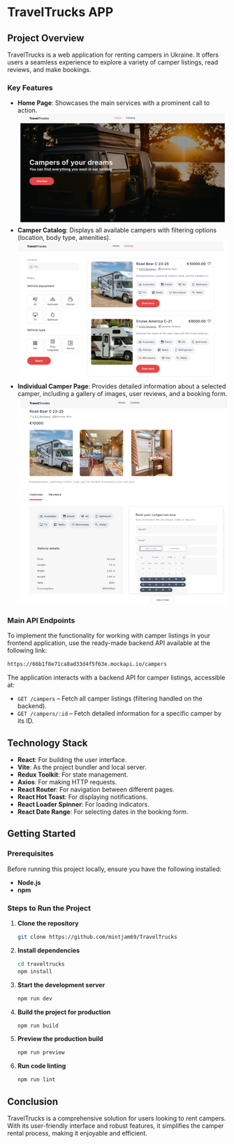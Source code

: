 # TravelTrucks APP 

## Project Overview

TravelTrucks is a web application for renting campers in Ukraine. It offers
users a seamless experience to explore a variety of camper listings, read
reviews, and make bookings.

### Key Features

- **Home Page**: Showcases the main services with a prominent call to action.
  ![Home page](https://github.com/mintjam69/TravelTrucks/blob/main/src/assets/Home-page.png)
- **Camper Catalog**: Displays all available campers with filtering options
  (location, body type, amenities).
  ![Catalog page](https://github.com/mintjam69/TravelTrucks/blob/main/src/assets/Catalog.png)
- **Individual Camper Page**: Provides detailed information about a selected
  camper, including a gallery of images, user reviews, and a booking form.
  ![Trucks page](https://github.com/mintjam69/TravelTrucks/blob/main/src/assets/Trucks-page.png)

### Main API Endpoints

To implement the functionality for working with camper listings in your frontend
application, use the ready-made backend API available at the following link:

```bash
https://66b1f8e71ca8ad33d4f5f63e.mockapi.io/campers
```

The application interacts with a backend API for camper listings, accessible at:

- `GET /campers` – Fetch all camper listings (filtering handled on the backend).
- `GET /campers/:id` – Fetch detailed information for a specific camper by its
  ID.

## Technology Stack

- **React**: For building the user interface.
- **Vite**: As the project bundler and local server.
- **Redux Toolkit**: For state management.
- **Axios**: For making HTTP requests.
- **React Router**: For navigation between different pages.
- **React Hot Toast**: For displaying notifications.
- **React Loader Spinner**: For loading indicators.
- **React Date Range**: For selecting dates in the booking form.

## Getting Started

### Prerequisites

Before running this project locally, ensure you have the following installed:

- **Node.js**
- **npm**

### Steps to Run the Project

1. **Clone the repository**
   ```bash
   git clone https://github.com/mintjam69/TravelTrucks
   ```
2. **Install dependencies**
   ```bash
   cd traveltrucks
   npm install
   ```
3. **Start the development server**
   ```bash
   npm run dev
   ```
4. **Build the project for production**
   ```bash
   npm run build
   ```
5. **Preview the production build**
   ```bash
   npm run preview
   ```
6. **Run code linting**
   ```bash
   npm run lint
   ```

## Conclusion

TravelTrucks is a comprehensive solution for users looking to rent campers. With
its user-friendly interface and robust features, it simplifies the camper rental
process, making it enjoyable and efficient.
